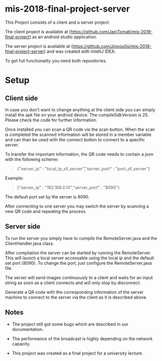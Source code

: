 # mis-2018-final-project-server

This Project consists of a client and a server project.

The client project is available at (https://github.com/JaniTomati/mis-2018-final-project)
as an android studio application.
 
The server project is available at (https://github.com/Jojooo0o/mis-2018-final-project-server)
and was created with IntelliJ IDEA.

To get full functionality you need both repositories.

# Setup

## Client side

In case you don't want to change anything at the client side you can simply install
the apk file on your android device.
The compileSdkVersion is 25. Please check the code for further information.

Once installed you can scan a QR code via the scan button. When the scan is completed
the scanned information will be stored in a member variable and can than be used with
the connect button to connect to a specific server.

To transfer the important information, the QR code needs to contain a json  with the
following scheme:
> {"server_ip" : "local_ip_of_server","server_port" : "port_of_server"}

Example:
> {"server_ip" : "192.168.0.10","server_port" : "8090"}

The default port set by the server is 8090.

After connecting to one server you may switch the server by scanning a new QR code and
repeating the process. 

## Server side

To run the server you simply have to compile the RemoteServer.java and the ClientHandler.java
class.

After compilation the server can be started by running the RemoteServer. This will launch
a local server accessable using the local ip and the default set port (8090).
To change the port, just configure the RemoteServer.java file.

The server will send images continuously to a client and waits for an input string 
as soon as a client connects and will only stop by disconnect.

Generate a QR code with the corresponding information of the server machine to connect to
the server via the client as it is described above.

## Notes

- The project still got some bugs which are described in our documentation.

- The performance of the broadcast is highly depending on the network capacity.

- This project was created as a final project for a university lecture.



